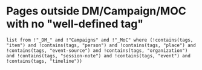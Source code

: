 # Pages outside DM/Campaign/MOC with no "well-defined tag"

```dataview
list from !"_DM_" and !"Campaigns" and !"_MoC" where (!contains(tags, "item") and !contains(tags, "person") and !contains(tags, "place") and !contains(tags, "event-source") and !contains(tags, "organization") and !contains(tags, "session-note") and !contains(tags, "event") and !contains(tags, "timeline"))
```
